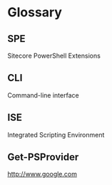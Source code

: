 # Glossary

## SPE

Sitecore PowerShell Extensions

## CLI

Command-line interface

## ISE

Integrated Scripting Environment

## Get-PSProvider

http://www.google.com